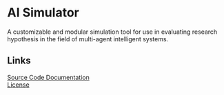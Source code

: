 # AI Simulator
A customizable and modular simulation tool for use in evaluating research hypothesis in the field of multi-agent intelligent systems.
## Links
[Source Code Documentation](./Documentation/Honor's%20Project%20Simulation_DOCS.md)  
[License](./LICENSE)
